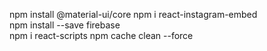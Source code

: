 npm install @material-ui/core
npm i react-instagram-embed  
npm install --save firebase  
npm i react-scripts
npm cache clean --force